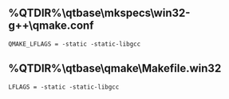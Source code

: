 %QTDIR%\qtbase\mkspecs\win32-g++\qmake.conf
---

```
QMAKE_LFLAGS = -static -static-libgcc
```

%QTDIR%\qtbase\qmake\Makefile.win32 
---

```
LFLAGS = -static -static-libgcc
```